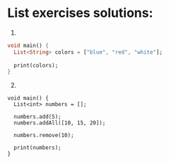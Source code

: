 # List exercises solutions:
1.
```dart
void main() {
  List<String> colors = ["blue", "red", "white"];
  
  print(colors);
}
```
2.
```
void main() {
  List<int> numbers = [];
  
  numbers.add(5);
  numbers.addAll([10, 15, 20]);
  
  numbers.remove(10);
  
  print(numbers);
}
```
